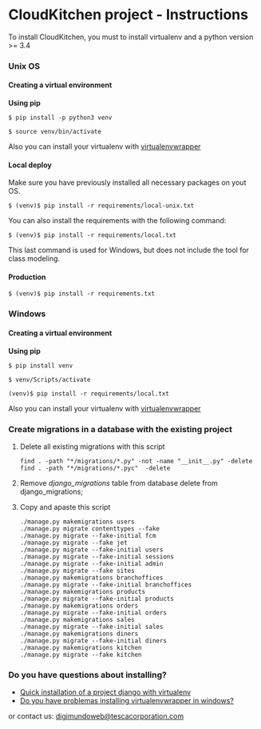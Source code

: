 # CloudKitchen project - Instructions

To install CloudKitchen, you must to install virtualenv and a python version >= 3.4


### Unix OS 

#### Creating a virtual environment

**Using pip**

    $ pip install -p python3 venv

    $ source venv/bin/activate

Also you can install your virtualenv with [virtualenvwrapper](https://virtualenvwrapper.readthedocs.io/en/latest/)

#### Local deploy

Make sure you have previously installed all necessary packages on yout OS.

    $ (venv)$ pip install -r requirements/local-unix.txt

You can also install the requirements with the following command:

    $ (venv)$ pip install -r requirements/local.txt

This last command is used for Windows, but does not include the tool for class modeling.
    
#### Production

    $ (venv)$ pip install -r requirements.txt

### Windows

#### Creating a virtual environment

**Using pip**

    $ pip install venv

    $ venv/Scripts/activate

    (venv)$ pip install -r requirements/local.txt

Also you can install your virtualenv with [virtualenvwrapper](https://pypi.python.org/pypi/virtualenvwrapper-win)

### Create migrations in a database with the existing project

1.  Delete all existing migrations with this script
    ```
    find . -path "*/migrations/*.py" -not -name "__init__.py" -delete
    find . -path "*/migrations/*.pyc"  -delete
    ```
2. Remove *django_migrations* table from database
delete from django_migrations;

3. Copy and apaste this script
    ```
    ./manage.py makemigrations users
    ./manage.py migrate contenttypes --fake
    ./manage.py migrate --fake-initial fcm
    ./manage.py migrate --fake jet
    ./manage.py migrate --fake-initial users
    ./manage.py migrate --fake-initial sessions
    ./manage.py migrate --fake-initial admin
    ./manage.py migrate --fake sites
    ./manage.py makemigrations branchoffices
    ./manage.py migrate --fake-initial branchoffices
    ./manage.py makemigrations products
    ./manage.py migrate --fake-initial products
    ./manage.py makemigrations orders
    ./manage.py migrate --fake-initial orders
    ./manage.py makemigrations sales
    ./manage.py migrate --fake-initial sales
    ./manage.py makemigrations diners
    ./manage.py migrate --fake-initial diners
    ./manage.py makemigrations kitchen
    ./manage.py migrate --fake kitchen
    ```

### Do you have questions about installing?
* [Quick installation of a project django with virtualenv](https://tutorial.djangogirls.org/es/django_installation/)
* [Do you have problemas installing virtualenvwrapper in windows?](https://docs.google.com/presentation/d/1hcTZYw8nJFJ4C59wHb9Z_c8U_oFSeL-nVX8yT0f-aKE/edit?usp=sharing)

or contact us: [digimundoweb@tescacorporation.com](mailto:digimundoweb@tescacorporation.com)
    

